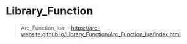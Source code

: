# Library_Function
> Arc_Function_lua: - 
>     https://arc-website.github.io/Library_Function/Arc_Function_lua/index.html

